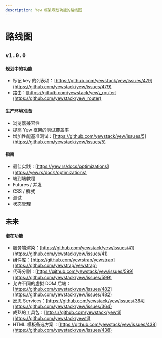 ```yaml
---
description: Yew 框架规划功能的路线图
---
```


# 路线图

## `v1.0.0`

#### 规划中的功能

* 标记 key 的列表项：[https://github.com/yewstack/yew/issues/479](https://github.com/yewstack/yew/issues/479)
* 路由：[https://github.com/yewstack/yew\_router](https://github.com/yewstack/yew_router)

#### 生产环境准备

* 浏览器兼容性
* 提高 Yew 框架的测试覆盖率
* 增加性能基准测试：[https://github.com/yewstack/yew/issues/5](https://github.com/yewstack/yew/issues/5)

#### 指南

* 最佳实践：[https://yew.rs/docs/optimizations](https://yew.rs/docs/optimizations)
* 端到端教程
* Futures / 并发
* CSS / 样式
* 测试
* 状态管理

## 未来

#### 潜在功能

* 服务端渲染：[https://github.com/yewstack/yew/issues/41](https://github.com/yewstack/yew/issues/41)
* 组件库：[https://github.com/yewstrap/yewstrap](https://github.com/yewstrap/yewstrap)
* 代码分割：[https://github.com/yewstack/yew/issues/599](https://github.com/yewstack/yew/issues/599)
* 允许不同的虚拟 DOM 后端：[https://github.com/yewstack/yew/issues/482](https://github.com/yewstack/yew/issues/482)
* 反思 Services：[https://github.com/yewstack/yew/issues/364](https://github.com/yewstack/yew/issues/364)
* 成熟的工具包：[https://github.com/yewstack/yewtil](https://github.com/yewstack/yewtil)
* HTML 模板备选方案：[https://github.com/yewstack/yew/issues/438](https://github.com/yewstack/yew/issues/438)

